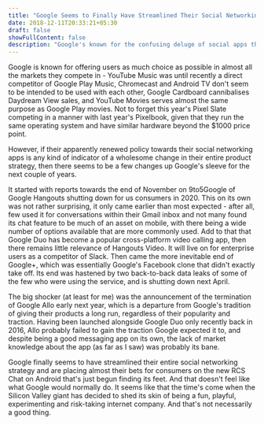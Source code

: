 ```yaml
---
title: "Google Seems to Finally Have Streamlined Their Social Networking Strategy"
date: 2018-12-11T20:33:21+05:30
draft: false
showFullContent: false
description: "Google's known for the confusing deluge of social apps that they keep coming up with, but they might finally be getting their act together."
---
```


Google is known for offering users as much choice as possible in almost all the markets they compete in - YouTube Music was until recently a direct competitor of Google Play Music, Chromecast and Android TV don't seem to be intended to be used with each other,  Google Cardboard cannibalises Daydream View sales, and YouTube Movies serves almost the same purpose as Google Play movies. Not to forget this year's Pixel Slate competing in a manner with last year's Pixelbook, given that they run the same operating system and have similar hardware beyond the $1000 price point.

However, if their apparently renewed policy towards their social networking apps is any kind of indicator of a wholesome change in their entire product strategy, then there seems to be a few changes up Google's sleeve for the next couple of years.

It started with reports towards the end of November on 9to5Google of Google Hangouts shutting down for us consumers in 2020. This on its own was not rather surprising, it only came earlier than most expected - after all, few used it for conversations within their Gmail inbox and not many found its chat feature to be much of an asset on mobile, with there being a wide number of options available that are more commonly used. Add to that that Google Duo has become a popular cross-platform video calling app, then there remains little relevance of Hangouts Video. It will live on for enterprise users as a competitor of Slack.
Then came the more inevitable end of Google+, which was essentially Google's Facebook clone that didn't exactly take off. Its end was hastened by two back-to-back data leaks of some of the few who were using the service, and is shutting down next April.

The big shocker (at least for me) was the announcement of the termination of Google Allo early next year, which is a departure from Google's tradition of giving their products a long run, regardless of their popularity and traction. Having been launched alongside Google Duo only recently back in 2016, Allo probably failed to gain the traction Google expected it to, and despite being a good messaging app on its own, the lack of market knowledge about the app (as far as I saw) was probably its bane.

Google finally seems to have streamlined their entire social networking strategy and are placing almost their bets for consumers on the new RCS Chat on Android that's just begun finding its feet. And that doesn't feel like what Google would normally do. It seems like that the time's come when the Silicon Valley giant has decided to shed its skin of being a fun, playful, experimenting and risk-taking internet company. And that's not necessarily a good thing.
